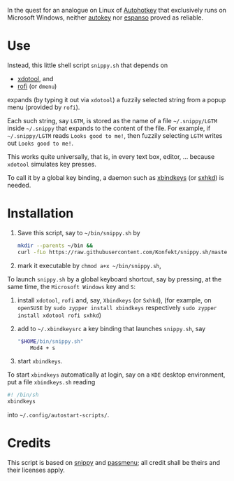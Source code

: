 In the quest for an analogue on Linux of [Autohotkey](https://autohotkey.com) that exclusively runs on Microsoft Windows, neither [autokey](https://github.com/autokey/autokey) nor [espanso](https://github.com/federico-terzi/espanso/) proved as reliable.

# Use

Instead, this little shell script `snippy.sh` that depends on

- [xdotool](https://github.com/jordansissel/xdotool), and
- [rofi](https://github.com/davatorium/rofi) (or `dmenu`)

expands (by typing it out via `xdotool`) a fuzzily selected string from a popup menu (provided by `rofi`).

Each such string, say `LGTM`, is stored as the name of a file `~/.snippy/LGTM` inside `~/.snippy` that expands to the content of the file.
For example, if `~/.snippy/LGTM` reads `Looks good to me!`, then fuzzily selecting `LGTM` writes out `Looks good to me!`.

This works quite universally, that is, in every text box, editor, ... because `xdotool` simulates key presses.

To call it by a global key binding, a daemon such as [xbindkeys](https://wiki.archlinux.org/index.php/Xbindkeys) (or [sxhkd](https://wiki.archlinux.org/index.php/Sxhkd)) is needed.

# Installation

1. Save this script, say to `~/bin/snippy.sh` by

    ```sh
    mkdir --parents ~/bin &&
    curl -fLo https://raw.githubusercontent.com/Konfekt/snippy.sh/master/snippy.sh ~/bin/snippy.sh
    ```
  
1. mark it executable by `chmod a+x ~/bin/snippy.sh`,

To launch `snippy.sh` by a global keyboard shortcut, say by pressing, at the same time, the `Microsoft Windows` key and `S`:

1. install `xdotool`, `rofi` and, say, `Xbindkeys` (or `Sxhkd`), (for example, on `openSUSE` by `sudo zypper install xbindkeys` respectively `sudo zypper install xdotool rofi sxhkd`)
1. add to `~/.xbindkeysrc` a key binding that launches `snippy.sh`, say

    ```sh
    "$HOME/bin/snippy.sh"
        Mod4 + s
    ```

1. start `xbindkeys`.

To start `xbindkeys` automatically at login, say on a `KDE` desktop environment, put a file `xbindkeys.sh` reading

```sh
#! /bin/sh
xbindkeys
```

into `~/.config/autostart-scripts/`.

# Credits

This script is based on [snippy](https://github.com/BarbUk/dotfiles/blob/master/bin/snippy) and [passmenu](https://git.zx2c4.com/password-store/tree/contrib/dmenu/passmenu);
all credit shall be theirs and their licenses apply.
